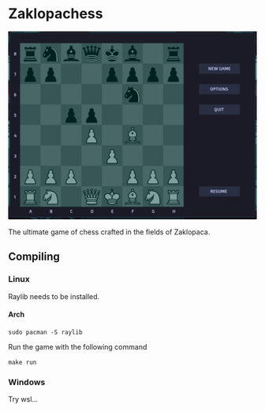 # Zaklopachess

![screenshot](screenshot.png)

The ultimate game of chess crafted in the fields of Zaklopaca.

## Compiling

### Linux
Raylib needs to be installed.
#### Arch
```
sudo pacman -S raylib
```
Run the game with the following command
```
make run
```
### Windows
Try wsl...
